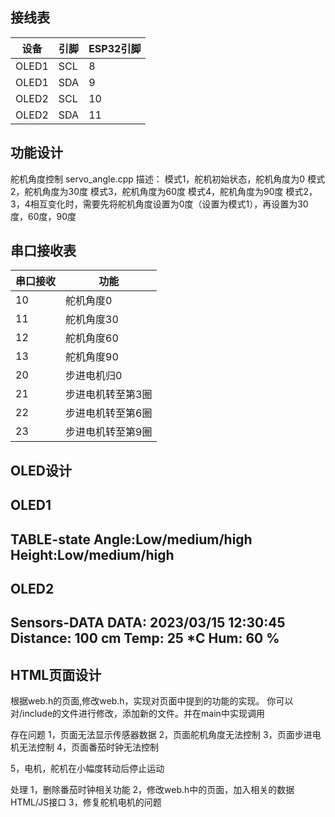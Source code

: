 ## 接线表    

| 设备  | 引脚 | ESP32引脚 |
| ----- | ---- | --------- |
| OLED1 | SCL  | 8         |
| OLED1 | SDA  | 9         |
| OLED2 | SCL  | 10        |
| OLED2 | SDA  | 11        |


## 功能设计

舵机角度控制
servo_angle.cpp
描述：
模式1，舵机初始状态，舵机角度为0
模式2，舵机角度为30度
模式3，舵机角度为60度
模式4，舵机角度为90度
模式2，3，4相互变化时，需要先将舵机角度设置为0度（设置为模式1），再设置为30度，60度，90度

## 串口接收表    

| 串口接收 | 功能              |
| -------- | ----------------- |
| 10       | 舵机角度0         |
| 11       | 舵机角度30        |
| 12       | 舵机角度60        |
| 13       | 舵机角度90        |
| 20       | 步进电机归0       |
| 21       | 步进电机转至第3圈 |
| 22       | 步进电机转至第6圈 |
| 23       | 步进电机转至第9圈 |

## OLED设计

OLED1
--------------------
TABLE-state
Angle:Low/medium/high
Height:Low/medium/high
---------------------

OLED2
--------------------
Sensors-DATA
DATA: 2023/03/15 12:30:45
Distance: 100 cm
Temp: 25 *C
Hum: 60 %
---------------------



## HTML页面设计

根据web.h的页面,修改web.h，实现对页面中提到的功能的实现。
你可以对/include的文件进行修改，添加新的文件。并在main中实现调用


存在问题
1，页面无法显示传感器数据
2，页面舵机角度无法控制
3，页面步进电机无法控制
4，页面番茄时钟无法控制

5，电机，舵机在小幅度转动后停止运动

处理
1，删除番茄时钟相关功能
2，修改web.h中的页面，加入相关的数据HTML/JS接口
3，修复舵机电机的问题
